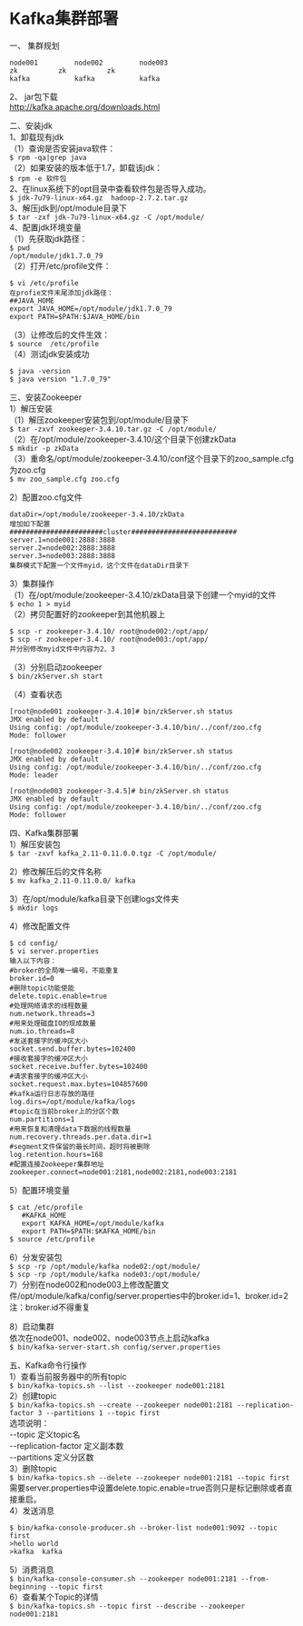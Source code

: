 Kafka集群部署
============
一、 集群规划  
```
node001			node002			node003
zk			zk			zk
kafka			kafka		  	kafka
```

2、 jar包下载  
	http://kafka.apache.org/downloads.html   

二、安装jdk  
1、卸载现有jdk  
（1）查询是否安装java软件：  
``` $ rpm -qa|grep java ```  
（2）如果安装的版本低于1.7，卸载该jdk：  
``` $ rpm -e 软件包 ```  
2、在linux系统下的opt目录中查看软件包是否导入成功。  
``` $ jdk-7u79-linux-x64.gz  hadoop-2.7.2.tar.gz ```  
3、解压jdk到/opt/module目录下  
``` $ tar -zxf jdk-7u79-linux-x64.gz -C /opt/module/ ```  
4、配置jdk环境变量  
（1）先获取jdk路径：  
``` $ pwd ```  
``` /opt/module/jdk1.7.0_79 ```  
（2）打开/etc/profile文件：  
```
$ vi /etc/profile
在profie文件末尾添加jdk路径：
##JAVA_HOME
export JAVA_HOME=/opt/module/jdk1.7.0_79
export PATH=$PATH:$JAVA_HOME/bin
```  
（3）让修改后的文件生效：  
``` $ source  /etc/profile ```   
（4）测试jdk安装成功  
```
$ java -version
$ java version "1.7.0_79"
```  

三、安装Zookeeper  
1）解压安装  
（1）解压zookeeper安装包到/opt/module/目录下  
``` $ tar -zxvf zookeeper-3.4.10.tar.gz -C /opt/module/ ```  
（2）在/opt/module/zookeeper-3.4.10/这个目录下创建zkData  
``` $ mkdir -p zkData ```  
（3）重命名/opt/module/zookeeper-3.4.10/conf这个目录下的zoo_sample.cfg为zoo.cfg  
``` $ mv zoo_sample.cfg zoo.cfg ```  

2）配置zoo.cfg文件
```
dataDir=/opt/module/zookeeper-3.4.10/zkData
增加如下配置
#######################cluster##########################
server.1=node001:2888:3888
server.2=node002:2888:3888
server.3=node003:2888:3888
集群模式下配置一个文件myid，这个文件在dataDir目录下
```  

3）集群操作  
（1）在/opt/module/zookeeper-3.4.10/zkData目录下创建一个myid的文件  
``` $ echo 1 > myid ```  
（2）拷贝配置好的zookeeper到其他机器上  
```
$ scp -r zookeeper-3.4.10/ root@node002:/opt/app/
$ scp -r zookeeper-3.4.10/ root@node003:/opt/app/
并分别修改myid文件中内容为2、3
```  
（3）分别启动zookeeper  
``` $ bin/zkServer.sh start ```  
       
（4）查看状态  
```
[root@node001 zookeeper-3.4.10]# bin/zkServer.sh status
JMX enabled by default
Using config: /opt/module/zookeeper-3.4.10/bin/../conf/zoo.cfg
Mode: follower
	
[root@node002 zookeeper-3.4.10]# bin/zkServer.sh status
JMX enabled by default
Using config: /opt/module/zookeeper-3.4.10/bin/../conf/zoo.cfg
Mode: leader
	
[root@node003 zookeeper-3.4.5]# bin/zkServer.sh status
JMX enabled by default
Using config: /opt/module/zookeeper-3.4.10/bin/../conf/zoo.cfg
Mode: follower
```  


四、Kafka集群部署    
 1）解压安装包  
``` $ tar -zxvf kafka_2.11-0.11.0.0.tgz -C /opt/module/ ```
  
 2）修改解压后的文件名称  
``` $ mv kafka_2.11-0.11.0.0/ kafka ```  
  
 3）在/opt/module/kafka目录下创建logs文件夹  
``` $ mkdir logs ```  
  
 4）修改配置文件  
 ```
$ cd config/
$ vi server.properties
输入以下内容：
#broker的全局唯一编号，不能重复
broker.id=0
#删除topic功能使能
delete.topic.enable=true
#处理网络请求的线程数量
num.network.threads=3
#用来处理磁盘IO的现成数量
num.io.threads=8
#发送套接字的缓冲区大小
socket.send.buffer.bytes=102400
#接收套接字的缓冲区大小
socket.receive.buffer.bytes=102400
#请求套接字的缓冲区大小
socket.request.max.bytes=104857600
#kafka运行日志存放的路径
log.dirs=/opt/module/kafka/logs
#topic在当前broker上的分区个数
num.partitions=1
#用来恢复和清理data下数据的线程数量
num.recovery.threads.per.data.dir=1
#segment文件保留的最长时间，超时将被删除
log.retention.hours=168
#配置连接Zookeeper集群地址
zookeeper.connect=node001:2181,node002:2181,node003:2181
```  
 5）配置环境变量  
```
$ cat /etc/profile
   #KAFKA_HOME
   export KAFKA_HOME=/opt/module/kafka
   export PATH=$PATH:$KAFKA_HOME/bin
$ source /etc/profile
```  
 6）分发安装包  
``` $ scp -rp /opt/module/kafka node02:/opt/module/ ```  
``` $ scp -rp /opt/module/kafka node03:/opt/module/ ```  
 7）分别在node002和node003上修改配置文件/opt/module/kafka/config/server.properties中的broker.id=1、broker.id=2  
	注：broker.id不得重复  
  
 8）启动集群  
      依次在node001、node002、node003节点上启动kafka  
``` $ bin/kafka-server-start.sh config/server.properties ```   
      
      
五、Kafka命令行操作  
  1）查看当前服务器中的所有topic  
``` $ bin/kafka-topics.sh --list --zookeeper node001:2181 ```  
  2）创建topic  
``` $ bin/kafka-topics.sh --create --zookeeper node001:2181 --replication-factor 3 --partitions 1 --topic first ```  
  选项说明：  
    --topic 定义topic名  
    --replication-factor  定义副本数  
    --partitions  定义分区数  
  3）删除topic  
``` $ bin/kafka-topics.sh --delete --zookeeper node001:2181 --topic first ```  
    需要server.properties中设置delete.topic.enable=true否则只是标记删除或者直接重启。  
  4）发送消息  
```
$ bin/kafka-console-producer.sh --broker-list node001:9092 --topic first
>hello world
>kafka  kafka
```  
  5）消费消息    
``` $ bin/kafka-console-consumer.sh --zookeeper node001:2181 --from-beginning --topic first ```  
  6）查看某个Topic的详情  
``` $ bin/kafka-topics.sh --topic first --describe --zookeeper node001:2181 ```  
